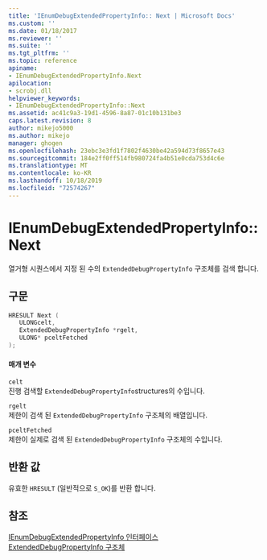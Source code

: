 ```yaml
---
title: 'IEnumDebugExtendedPropertyInfo:: Next | Microsoft Docs'
ms.custom: ''
ms.date: 01/18/2017
ms.reviewer: ''
ms.suite: ''
ms.tgt_pltfrm: ''
ms.topic: reference
apiname:
- IEnumDebugExtendedPropertyInfo.Next
apilocation:
- scrobj.dll
helpviewer_keywords:
- IEnumDebugExtendedPropertyInfo::Next
ms.assetid: ac41c9a3-19d1-4596-8a87-01c10b131be3
caps.latest.revision: 8
author: mikejo5000
ms.author: mikejo
manager: ghogen
ms.openlocfilehash: 23ebc3e3fd1f7802f4630be42a594d73f8657e43
ms.sourcegitcommit: 184e2ff0ff514fb980724fa4b51e0cda753d4c6e
ms.translationtype: MT
ms.contentlocale: ko-KR
ms.lasthandoff: 10/18/2019
ms.locfileid: "72574267"
---
```

# <a name="ienumdebugextendedpropertyinfonext"></a>IEnumDebugExtendedPropertyInfo::Next
열거형 시퀀스에서 지정 된 수의 `ExtendedDebugPropertyInfo` 구조체를 검색 합니다.  
  
## <a name="syntax"></a>구문  
  
```cpp
HRESULT Next (  
   ULONGcelt,  
   ExtendedDebugPropertyInfo *rgelt,  
   ULONG* pceltFetched  
);  
```  
  
#### <a name="parameters"></a>매개 변수  
 `celt`  
 진행 검색할 `ExtendedDebugPropertyInfo`structures의 수입니다.  
  
 `rgelt`  
 제한이 검색 된 `ExtendedDebugPropertyInfo` 구조체의 배열입니다.  
  
 `pceltFetched`  
 제한이 실제로 검색 된 `ExtendedDebugPropertyInfo` 구조체의 수입니다.  
  
## <a name="return-value"></a>반환 값  
 유효한 `HRESULT` (일반적으로 `S_OK`)를 반환 합니다.  
  
## <a name="see-also"></a>참조  
 [IEnumDebugExtendedPropertyInfo 인터페이스](../../winscript/reference/ienumdebugextendedpropertyinfo-interface.md)    
 [ExtendedDebugPropertyInfo 구조체](../../winscript/reference/extendeddebugpropertyinfo-structure.md)